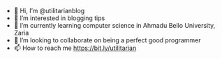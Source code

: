 - 👋 Hi, I’m @utilitarianblog
- 👀 I’m interested in blogging tips
- 🌱 I’m currently learning computer science in Ahmadu Bello University, Zaria 
- 💞️ I’m looking to collaborate on being a perfect good programmer 
- 📫 How to reach me https://bit.ly/utilitarian

<!---
utilitarianblog/utilitarianblog is a ✨ special ✨ repository because its `README.md` (this file) appears on your GitHub profile.
You can click the Preview link to take a look at your changes.
--->
